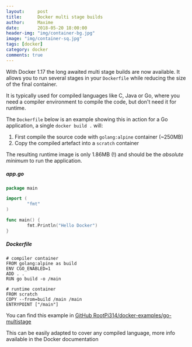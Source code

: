 ```yaml
---
layout:     post
title:      Docker multi stage builds
author:     Maxime
date:       2018-05-20 18:00:00
header-img: "img/container-bg.jpg"
image: "img/container-sq.jpg"
tags: [docker]
category: docker
comments: true
---
```


With Docker 1.17 the long awaited multi stage builds are now available. It allows you to run several stages in your `Dockerfile` while reducing the size of the final container.

It is typically used for compiled languages like C, Java or Go, where you need a compiler environment to compile the code, but don't need it for runtime.

The `Dockerfile` below is an example showing this in action for a Go application, a single `docker build .` will:
1. First compile the source code with `golang:alpine` container (~250MB)
2. Copy the compiled artefact into a `scratch` container

The resulting runtime image is only 1.86MB (!) and should be the *absolute minimum* to run the application.

##### app.go
```go
package main

import (
        "fmt"
)

func main() {
        fmt.Println("Hello Docker")
}
```
##### Dockerfile
```
# compiler container
FROM golang:alpine as build
ENV CGO_ENABLED=1
ADD . .
RUN go build -o /main

# runtime container
FROM scratch
COPY --from=build /main /main
ENTRYPOINT ["/main"]
```

You can find this example in [GitHub RootPi314/docker-examples/go-multistage](https://github.com/RootPi314/docker-examples/tree/master/go-multistage)

This can be easily adapted to cover any compiled language, more info available in the Docker documentation
